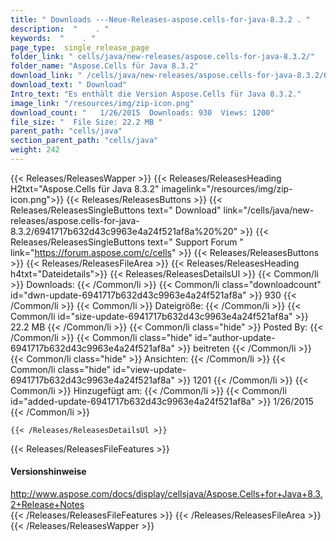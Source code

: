 ```yaml
---
title: " Downloads ---Neue-Releases-aspose.cells-for-java-8.3.2 . "
description:  "    . " 
keywords:  "    . " 
page_type:  single_release_page
folder_link: " cells/java/new-releases/aspose.cells-for-java-8.3.2/"
folder_name: "Aspose.Cells für Java 8.3.2"
download_link: " /cells/java/new-releases/aspose.cells-for-java-8.3.2/6941717b632d43c9963e4a24f521af8a"
download_text: " Download"
Intro_text: "Es enthält die Version Aspose.Cells für Java 8.3.2."
image_link: "/resources/img/zip-icon.png"
download_count: "   1/26/2015  Downloads: 930  Views: 1200"
file_size: "  File Size: 22.2 MB "
parent_path: "cells/java"
section_parent_path: "cells/java"
weight: 242
---
```


{{< Releases/ReleasesWapper >}}
  {{< Releases/ReleasesHeading H2txt="Aspose.Cells für Java 8.3.2" imagelink="/resources/img/zip-icon.png">}}
  {{< Releases/ReleasesButtons >}}
    {{< Releases/ReleasesSingleButtons text=" Download" link="/cells/java/new-releases/aspose.cells-for-java-8.3.2/6941717b632d43c9963e4a24f521af8a%20%20" >}}
    {{< Releases/ReleasesSingleButtons text=" Support Forum " link="https://forum.aspose.com/c/cells" >}}
  {{< Releases/ReleasesButtons >}}
  {{< Releases/ReleasesFileArea >}}
    {{< Releases/ReleasesHeading h4txt="Dateidetails">}}
    {{< Releases/ReleasesDetailsUl >}}
            {{< Common/li >}} Downloads: {{< /Common/li >}}
      {{< Common/li class="downloadcount" id="dwn-update-6941717b632d43c9963e4a24f521af8a" >}} 930 {{< /Common/li >}}
      {{< Common/li >}} Dateigröße: {{< /Common/li >}}
      {{< Common/li id="size-update-6941717b632d43c9963e4a24f521af8a" >}} 22.2 MB {{< /Common/li >}} 
      {{< Common/li  class="hide" >}} Posted By: {{< /Common/li >}} 
      {{< Common/li class="hide" id="author-update-6941717b632d43c9963e4a24f521af8a" >}} beitreten {{< /Common/li >}}
      {{< Common/li class="hide" >}} Ansichten: {{< /Common/li >}}
      {{< Common/li class="hide" id="view-update-6941717b632d43c9963e4a24f521af8a" >}} 1201 {{< /Common/li >}}
      {{< Common/li >}} Hinzugefügt am: {{< /Common/li >}}
      {{< Common/li id="added-update-6941717b632d43c9963e4a24f521af8a" >}} 1/26/2015 {{< /Common/li >}} 

    {{< /Releases/ReleasesDetailsUl >}}

  {{< Releases/ReleasesFileFeatures >}}
      <h4>Versionshinweise</h4><div> <a href="http://www.aspose.com/docs/display/cellsjava/Aspose.Cells+for+Java+8.3.2+Release+Notes">http://www.aspose.com/docs/display/cellsjava/Aspose.Cells+for+Java+8.3.2+Release+Notes</a></div>
  {{< /Releases/ReleasesFileFeatures >}}
 {{< /Releases/ReleasesFileArea >}}
{{< /Releases/ReleasesWapper >}}



